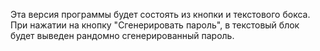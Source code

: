 Эта версия программы будет состоять из кнопки и текстового бокса.
При нажатии на кнопку "Сгенерировать пароль", в текстовый блок будет выведен рандомно сгенерированный пароль.
